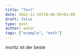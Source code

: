 ```yaml
---
title: "Test"
date: 2022-12-16T19:46:55+01:00
draft: false
type: post
author: autor
tags: ["example", "math"]
---
```



moritz ist der beste

